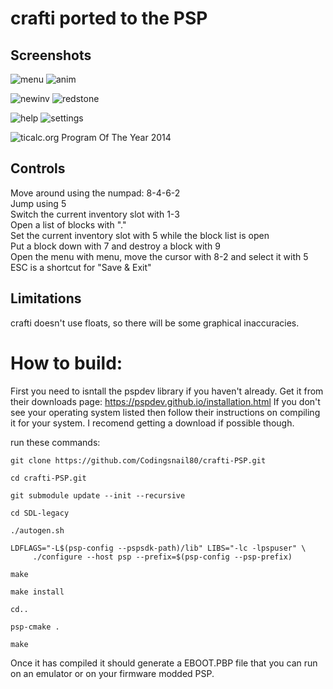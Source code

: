 crafti ported to the PSP
======

Screenshots
-----------

![menu](https://github.com/Vogtinator/crafti/assets/1622084/14ab2afb-5230-4b84-9f09-c90114474670)
![anim](https://github.com/Vogtinator/crafti/assets/1622084/7ff80a5e-8ffc-43e2-ad8f-3cb5a3e393f5)

![newinv](https://github.com/Vogtinator/crafti/assets/1622084/ab4e649c-6959-4d47-937c-c0c657d6dc83)
![redstone](https://github.com/Vogtinator/crafti/assets/1622084/cc21d688-199f-49a6-a65b-b3586224f893)

![help](https://github.com/Vogtinator/crafti/assets/1622084/70135a04-63c5-4e8f-ac1f-7095d4043110)
![settings](https://github.com/Vogtinator/crafti/assets/1622084/f3c9630e-c4c7-4e4f-900f-d4e251af04b9)

![ticalc.org Program Of The Year 2014](http://www.ticalc.org/archives/files/ss/859/85909.gif)

Controls
--------

Move around using the numpad: 8-4-6-2  
Jump using 5  
Switch the current inventory slot with 1-3  
Open a list of blocks with "."  
Set the current inventory slot with 5 while the block list is open  
Put a block down with 7 and destroy a block with 9  
Open the menu with menu, move the cursor with 8-2 and select it with 5  
ESC is a shortcut for "Save & Exit"

Limitations
-----------

crafti doesn't use floats, so there will be some graphical inaccuracies.


# How to build:
First you need to isntall the pspdev library if you haven't already.
Get it from their downloads page: https://pspdev.github.io/installation.html
If you don't see your operating system listed then follow their instructions on compiling it for your system. I recomend getting a download if possible though.

run these commands:
`````
git clone https://github.com/Codingsnail80/crafti-PSP.git

cd crafti-PSP.git

git submodule update --init --recursive

cd SDL-legacy

./autogen.sh

LDFLAGS="-L$(psp-config --pspsdk-path)/lib" LIBS="-lc -lpspuser" \
     ./configure --host psp --prefix=$(psp-config --psp-prefix)

make

make install

cd..

psp-cmake .

make
`````

Once it has compiled it should generate a EBOOT.PBP file that you can run on an emulator or on your firmware modded PSP.

